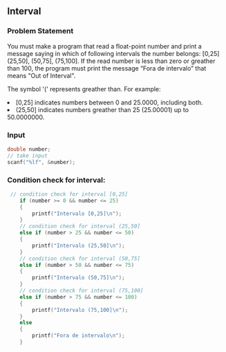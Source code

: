 ## Interval
### Problem Statement
You must make a program that read a float-point number and print a message saying in which of following intervals the number belongs: [0,25] (25,50], (50,75], (75,100]. If the read number is less than zero or greather than 100, the program must print the message “Fora de intervalo” that means "Out of Interval".

The symbol '(' represents greather than. For example:<br>
<li>[0,25] indicates numbers between 0 and 25.0000, including both.</li>
<li>(25,50] indicates numbers greather than 25 (25.00001) up to 50.0000000.</li>

### Input
```c
double number;
// take input
scanf("%lf", &number);
```
### Condition check for interval:
```c
 // condition check for interval [0,25]
    if (number >= 0 && number <= 25)
    {
        printf("Intervalo [0,25]\n");
    }
    // condition check for interval (25,50]
    else if (number > 25 && number <= 50)
    {
        printf("Intervalo (25,50]\n");
    }
    // condition check for interval (50,75]
    else if (number > 50 && number <= 75)
    {
        printf("Intervalo (50,75]\n");
    }
    // condition check for interval (75,100]
    else if (number > 75 && number <= 100)
    {
        printf("Intervalo (75,100]\n");
    }
    else
    {
        printf("Fora de intervalo\n");
    }
```
